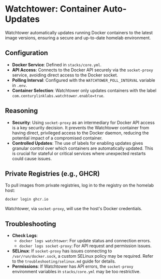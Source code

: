 # Watchtower: Container Auto-Updates

Watchtower automatically updates running Docker containers to the latest image versions, ensuring a secure and up-to-date homelab environment.

## Configuration

- **Docker Service**: Defined in `stacks/core.yml`.
- **API Access**: Connects to the Docker API securely via the `socket-proxy` service, avoiding direct access to the Docker socket.
- **Polling Interval**: Configured with the `WATCHTOWER_POLL_INTERVAL` variable in `.env`.
- **Container Selection**: Watchtower only updates containers with the label `com.centurylinklabs.watchtower.enable=true`.

## Reasoning

- **Security**: Using `socket-proxy` as an intermediary for Docker API access is a key security decision. It prevents the Watchtower container from having direct, privileged access to the Docker daemon, reducing the potential impact of a compromised container.
- **Controlled Updates**: The use of labels for enabling updates gives granular control over which containers are automatically updated. This is crucial for stateful or critical services where unexpected restarts could cause issues.

## Private Registries (e.g., GHCR)

To pull images from private registries, log in to the registry on the homelab host:

```bash
docker login ghcr.io
```

Watchtower, via `socket-proxy`, will use the host's Docker credentials.

## Troubleshooting

- **Check Logs**:
  - `docker logs watchtower`: For update status and connection errors.
  - `docker logs socket-proxy`: For API request and permission issues.
- **SELinux**: If `socket-proxy` has issues connecting to `/var/run/docker.sock`, a custom SELinux policy may be required. Refer to the `troubleshooting/selinux.md` guide for details.
- **Permissions**: If Watchtower has API errors, the `socket-proxy` environment variables in `stacks/core.yml` may be too restrictive.
